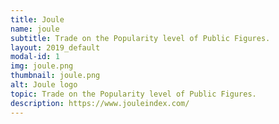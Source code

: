 ```yaml
---
title: Joule
name: joule
subtitle: Trade on the Popularity level of Public Figures.
layout: 2019_default
modal-id: 1
img: joule.png
thumbnail: joule.png
alt: Joule logo
topic: Trade on the Popularity level of Public Figures.
description: https://www.jouleindex.com/
---
```

